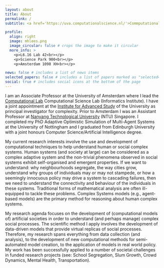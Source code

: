 ```yaml
---
layout: about
title: About
permalink: /
subtitle: <a href='https://uva.computationalscience.nl/'>Commputational Science Lab</a> -- <a href='https://ivi.uva.nl/'>Institute for Informatics</a> -- <a href='https://ias.uva.nl/'>Institute for Advanced Study</a>

profile:
  align: right
  image: mhlees.png
  image_circular: false # crops the image to make it circular
  more_info: >
    <p>L6.16 Lab 42<br></p>
    <p>Science Park 900<br></p>
    <p>Amsterdam 1098 XH<br></p>

news: false # includes a list of news items
selected_papers: false # includes a list of papers marked as "selected={true}"
social: true # includes social icons at the bottom of the page
---
```


I am an Associate Professor at the University of Amsterdam where I lead the [Computational Lab](https://uva.computationalscience.nl/)
Computational Science Lab (Informatics Institute). I have a joint appointment at the [Institute for Advanced Study](https://ias.uva.nl) of the University as principal investigator for complexity. Prior to Amsterdam I was an Assistant Professor at [Nanyang Technological University](https://www.ntu.edu.sg/) (NTU) Singapore. I completed my PhD Adaptive Optimistic Simulation of Multi-Agent Systems at the University of Nottingham and I graduated from Edinburgh University with a joint honours Computer Science/Artificial Intelligence degree.

My current research interests involve the use and development of computational techniques to help understand human or social complex systems. Human systems (and society at large) can be considered as a complex adaptive system and the non-trivial phenomena observed in social systems exhibit self-organised and emergent properties. If we want to understand: why neighbourhoods segregate, the way cities grow, understand why groups of individuals may or may not stampede, or how a seemingly innocuous policy may drive a system to cascading failures, then we need to understand the connectivity and behaviour of the individuals in these systems. Traditional forms of mathematical analysis are often ill- equipped to tackle these problems. Complex Systems models (e.g., agent-based models) are the primary method for reasoning about human complex systems.

My research agenda focuses on the development of (computational models of) artificial societies in order to understand (and perhaps manage) complex social processes. The scientific method I apply involves the development of data-driven models that provide virtual replicas of social processes. Therefore, my research spans everything from data collection (and analysis), to the development of new computational methods for semi-automated model creation, to the application of models in real world policy. My work has been successfully applied to a number of societal challenges in funded research projects (see: School Segregation, Slum Growth, Crowd Dynamics, Mental Health, Transportation).
